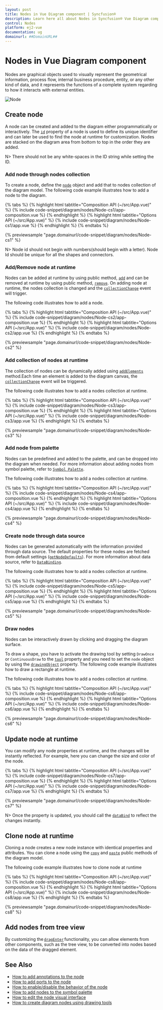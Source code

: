```yaml
---
layout: post
title: Nodes in Vue Diagram component | Syncfusion®
description: Learn here all about Nodes in Syncfusion® Vue Diagram component of Syncfusion Essential® JS 2 and more.
control: Nodes 
platform: ej2-vue
documentation: ug
domainurl: ##DomainURL##
---
```


# Nodes in Vue Diagram component

Nodes are graphical objects used to visually represent the geometrical information, process flow, internal business procedure, entity, or any other kind of data, and it represents the functions of a complete system regarding to how it interacts with external entities.

![Node](images/node.png)

<!-- markdownlint-disable MD033 -->

## Create node

A node can be created and added to the diagram either programmatically or interactively. The [`id`](https://ej2.syncfusion.com/vue/documentation/api/diagram/node/#id) property of a node is used to define its unique identifier and can later be used to find the node at runtime for customization. Nodes are stacked on the diagram area from bottom to top in the order they are added.

N> There should not be any white-spaces in the ID string while setting the ID.

### Add node through nodes collection

To create a node, define the [`node`](https://ej2.syncfusion.com/vue/documentation/api/diagram/node) object and add that to nodes collection of the diagram model. The following code example illustrates how to add a node to the diagram.

{% tabs %}
{% highlight html tabtitle="Composition API (~/src/App.vue)" %}
{% include code-snippet/diagram/nodes/Node-cs1/app-composition.vue %}
{% endhighlight %}
{% highlight html tabtitle="Options API (~/src/App.vue)" %}
{% include code-snippet/diagram/nodes/Node-cs1/app.vue %}
{% endhighlight %}
{% endtabs %}
        
{% previewsample "page.domainurl/code-snippet/diagram/nodes/Node-cs1" %}

N> Node id should not begin with numbers(should begin with a letter). Node Id should be unique for all the shapes and connectors.

### Add/Remove node at runtime

Nodes can be added at runtime by using public method, [`add`](https://ej2.syncfusion.com/vue/documentation/api/diagram/#add) and can be removed at runtime by using public method, [`remove`](https://ej2.syncfusion.com/vue/documentation/api/diagram/#remove). On adding node at runtime, the nodes collection is changed and the [`collectionChange`](https://ej2.syncfusion.com/vue/documentation/api/diagram/#collectionchange) event will trigger.


The following code illustrates how to add a node.

{% tabs %}
{% highlight html tabtitle="Composition API (~/src/App.vue)" %}
{% include code-snippet/diagram/nodes/Node-cs2/app-composition.vue %}
{% endhighlight %}
{% highlight html tabtitle="Options API (~/src/App.vue)" %}
{% include code-snippet/diagram/nodes/Node-cs2/app.vue %}
{% endhighlight %}
{% endtabs %}
        
{% previewsample "page.domainurl/code-snippet/diagram/nodes/Node-cs2" %}

### Add collection of nodes at runtime

The collection of nodes can be dynamically added using [`addElements`](https://ej2.syncfusion.com/vue/documentation/api/diagram/#addelements) method.Each time an element is added to the diagram canvas, the [`collectionChange`](https://ej2.syncfusion.com/vue/documentation/api/diagram#collectionchange) event will be triggered.

The following code illustrates how to add a nodes collection at runtime.

{% tabs %}
{% highlight html tabtitle="Composition API (~/src/App.vue)" %}
{% include code-snippet/diagram/nodes/Node-cs3/app-composition.vue %}
{% endhighlight %}
{% highlight html tabtitle="Options API (~/src/App.vue)" %}
{% include code-snippet/diagram/nodes/Node-cs3/app.vue %}
{% endhighlight %}
{% endtabs %}
        
{% previewsample "page.domainurl/code-snippet/diagram/nodes/Node-cs3" %}

### Add node from palette

Nodes can be predefined and added to the palette, and can be dropped into the diagram when needed. For more information about adding nodes from symbol palette, refer to [`Symbol Palette`](https://ej2.syncfusion.com/vue/documentation/api/diagram/symbolPaletteModel).


The following code illustrates how to add a nodes collection at runtime.

{% tabs %}
{% highlight html tabtitle="Composition API (~/src/App.vue)" %}
{% include code-snippet/diagram/nodes/Node-cs4/app-composition.vue %}
{% endhighlight %}
{% highlight html tabtitle="Options API (~/src/App.vue)" %}
{% include code-snippet/diagram/nodes/Node-cs4/app.vue %}
{% endhighlight %}
{% endtabs %}
        
{% previewsample "page.domainurl/code-snippet/diagram/nodes/Node-cs4" %}

### Create node through data source

Nodes can be generated automatically with the information provided through data source. The default properties for
these nodes are fetched from default settings ([`getNodeDefaults`](https://ej2.syncfusion.com/vue/documentation/api/diagram/#getnodedefaults)). For more information about data source, refer to  [`DataBinding`](./data-binding).

The following code illustrates how to add a nodes collection at runtime.

{% tabs %}
{% highlight html tabtitle="Composition API (~/src/App.vue)" %}
{% include code-snippet/diagram/nodes/Node-cs5/app-composition.vue %}
{% endhighlight %}
{% highlight html tabtitle="Options API (~/src/App.vue)" %}
{% include code-snippet/diagram/nodes/Node-cs5/app.vue %}
{% endhighlight %}
{% endtabs %}
        
{% previewsample "page.domainurl/code-snippet/diagram/nodes/Node-cs5" %}

### Draw nodes

Nodes can be interactively drawn by clicking and dragging the diagram surface.

To draw a shape, you have to activate the drawing tool by setting `DrawOnce` or `ContinuousDraw` to the [`tool`](https://ej2.syncfusion.com/vue/documentation/api/diagram/#tool) property and you need to set the `node` object by using the [`drawingObject`](https://ej2.syncfusion.com/vue/documentation/api/diagram/#drawingobject) property. The following code example illustrates how to draw a rectangle at runtime.

The following code illustrates how to add a nodes collection at runtime.

{% tabs %}
{% highlight html tabtitle="Composition API (~/src/App.vue)" %}
{% include code-snippet/diagram/nodes/Node-cs6/app-composition.vue %}
{% endhighlight %}
{% highlight html tabtitle="Options API (~/src/App.vue)" %}
{% include code-snippet/diagram/nodes/Node-cs6/app.vue %}
{% endhighlight %}
{% endtabs %}
        
{% previewsample "page.domainurl/code-snippet/diagram/nodes/Node-cs6" %}

## Update node at runtime

You can modify any node properties at runtime, and the changes will be instantly reflected. For example, here you can change the size and color of the node.

{% tabs %}
{% highlight html tabtitle="Composition API (~/src/App.vue)" %}
{% include code-snippet/diagram/nodes/Node-cs7/app-composition.vue %}
{% endhighlight %}
{% highlight html tabtitle="Options API (~/src/App.vue)" %}
{% include code-snippet/diagram/nodes/Node-cs7/app.vue %}
{% endhighlight %}
{% endtabs %}
        
{% previewsample "page.domainurl/code-snippet/diagram/nodes/Node-cs7" %}

N> Once the property is updated, you should call the [`dataBind`](./data-binding) to reflect the changes instantly.

## Clone node at runtime

Cloning a node creates a new node instance with identical properties and attributes. You can clone a node using the [`copy`](https://ej2.syncfusion.com/vue/documentation/api/diagram/#copy) and [`paste`](https://ej2.syncfusion.com/vue/documentation/api/diagram/#paste) public methods of the diagram model.

 
The following code example illustrates how to clone node at runtime

{% tabs %}
{% highlight html tabtitle="Composition API (~/src/App.vue)" %}
{% include code-snippet/diagram/nodes/Node-cs8/app-composition.vue %}
{% endhighlight %}
{% highlight html tabtitle="Options API (~/src/App.vue)" %}
{% include code-snippet/diagram/nodes/Node-cs8/app.vue %}
{% endhighlight %}
{% endtabs %}
        
{% previewsample "page.domainurl/code-snippet/diagram/nodes/Node-cs8" %}

## Add nodes from tree view

By customizing the [`dragEnter`](https://ej2.syncfusion.com/vue/documentation/api/diagram/#dragenter) functionality, you can allow elements from other components, such as the tree view, to be converted into nodes based on the data of the dragged element.

## See Also

* [How to add annotations to the node](./node-labels.md)
* [How to add ports to the node](./ports)
* [How to enable/disable the behavior of the node](./constraints#node-constraints)
* [How to add nodes to the symbol palette](./symbol-palette)
* [How to edit the node visual interface](./interaction#selection)
* [How to create diagram nodes using drawing tools](./tools#draw-nodes)

